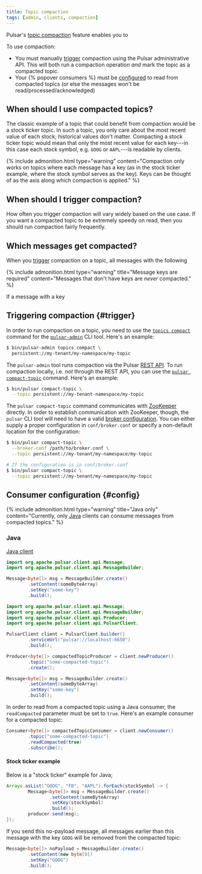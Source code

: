 ```yaml
---
title: Topic compaction
tags: [admin, clients, compaction]
---
```


Pulsar's [topic compaction](../../getting-started/ConceptsAndArchitecture#compaction) feature enables you to

To use compaction:

* You must manually [trigger](#trigger) compaction using the Pulsar administrative API. This will both run a compaction operation *and* mark the topic as a compacted topic.
* Your {% popover consumers %} must be [configured](#config) to read from compacted topics (or else the messages won't be read/processed/acknowledged)

## When should I use compacted topics?

The classic example of a topic that could benefit from compaction would be a stock ticker topic. In such a topic, you only care about the most recent value of each stock; historical values don't matter. Compacting a stock ticker topic would mean that only the most recent value for each key---in this case each stock symbol, e.g. `GOOG` or `AAPL`---is readable by clients.

{% include admonition.html type="warning" content="Compaction only works on topics where each message has a key (as in the stock ticker example, where the stock symbol serves as the key). Keys can be thought of as the axis along which compaction is applied." %}

## When should I trigger compaction?

How often you trigger compaction will vary widely based on the use case. If you want a compacted topic to be extremely speedy on read, then you should run compaction fairly frequently.

## Which messages get compacted?

When you [trigger](#trigger) compaction on a topic, all messages with the following

{% include admonition.html type="warning" title="Message keys are required"
content="Messages that don't have keys are *never* compacted." %}

If a message with a key

## Triggering compaction {#trigger}

In order to run compaction on a topic, you need to use the [`topics compact`](../../CliTools#pulsar-admin-topics-compact) command for the [`pulsar-admin`](../../CliTools#pulsar-admin) CLI tool. Here's an example:

```bash
$ bin/pulsar-admin topics compact \
  persistent://my-tenant/my-namespace/my-topic
```

The `pulsar-admin` tool runs compaction via the Pulsar [REST API](../../reference/RestApi). To run compaction locally, i.e. *not* through the REST API, you can use the [`pulsar compact-topic`](../../CliTools#pulsar-compact-topic) command. Here's an example:

```bash
$ bin/pulsar compact-topic \
  --topic persistent://my-tenant-namespace/my-topic
```

The `pulsar compact-topic` command communicates with [ZooKeeper](https://zookeeper.apache.org) directly. In order to establish communication with ZooKeeper, though, the `pulsar` CLI tool will need to have a valid [broker configuration](../../Configuration#broker). You can either supply a proper configuration in `conf/broker.conf` or specify a non-default location for the configuration:

```bash
$ bin/pulsar compact-topic \
  --broker-conf /path/to/broker.conf \
  --topic persistent://my-tenant/my-namespace/my-topic

# If the configuration is in conf/broker.conf
$ bin/pulsar compact-topic \
  --topic persistent://my-tenant/my-namespace/my-topic
```

## Consumer configuration {#config}

{% include admonition.html type="warning" title="Java only" content="Currently, only [Java](#java) clients can consume messages from compacted topics." %}

### Java

[Java client](../../clients/Java)

```java
import org.apache.pulsar.client.api.Message;
import org.apache.pulsar.client.api.MessageBuilder;

Message<byte[]> msg = MessageBuilder.create()
        .setContent(someByteArray)
        .setKey("some-key")
        .build();
```

```java
import org.apache.pulsar.client.api.Message;
import org.apache.pulsar.client.api.MessageBuilder;
import org.apache.pulsar.client.api.Producer;
import org.apache.pulsar.client.api.PulsarClient;

PulsarClient client = PulsarClient.builder()
        .serviceUrl("pulsar://localhost:6650")
        .build();

Producer<byte[]> compactedTopicProducer = client.newProducer()
        .topic("some-compacted-topic")
        .create();

Message<byte[]> msg = MessageBuilder.create()
        .setContent(someByteArray)
        .setKey("some-key")
        .build();
```

In order to read from a compacted topic using a Java consumer, the `readCompacted` parameter must be set to `true`. Here's an example consumer for a compacted topic:

```java
Consumer<byte[]> compactedTopicConsumer = client.newConsumer()
        .topic("some-compacted-topic")
        .readCompacted(true)
        .subscribe();
```

#### Stock ticker example

Below is a "stock ticker" example for Java;

```java
Arrays.asList("GOOG", "FB", "AAPL").forEach(stockSymbol -> {
        Message<byte[]> msg = MessageBuilder.create()
                .setContent(someByteArray)
                .setKey(stockSymbol)
                .build();
        producer.send(msg);
});
```

If you send this no-payload message, all messages earlier than this message with the key `GOOG` will be removed from the compacted topic:

```java
Message<byte[]> noPayload = MessageBuilder.create()
        .setContent(new byte[0])
        .setKey("GOOG")
        .build();
```